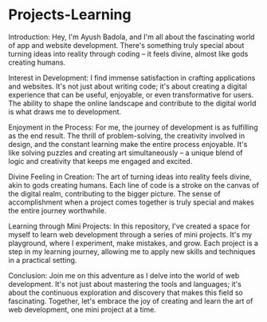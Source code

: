 # Projects-Learning
Introduction:
Hey, I'm Ayush Badola, and I'm all about the fascinating world of app and website development. There's something truly special about turning ideas into reality through coding – it feels divine, almost like gods creating humans.

Interest in Development:
I find immense satisfaction in crafting applications and websites. It's not just about writing code; it's about creating a digital experience that can be useful, enjoyable, or even transformative for users. The ability to shape the online landscape and contribute to the digital world is what draws me to development.

Enjoyment in the Process:
For me, the journey of development is as fulfilling as the end result. The thrill of problem-solving, the creativity involved in design, and the constant learning make the entire process enjoyable. It's like solving puzzles and creating art simultaneously – a unique blend of logic and creativity that keeps me engaged and excited.

Divine Feeling in Creation:
The art of turning ideas into reality feels divine, akin to gods creating humans. Each line of code is a stroke on the canvas of the digital realm, contributing to the bigger picture. The sense of accomplishment when a project comes together is truly special and makes the entire journey worthwhile.

Learning through Mini Projects:
In this repository, I've created a space for myself to learn web development through a series of mini projects. It's my playground, where I experiment, make mistakes, and grow. Each project is a step in my learning journey, allowing me to apply new skills and techniques in a practical setting.

Conclusion:
Join me on this adventure as I delve into the world of web development. It's not just about mastering the tools and languages; it's about the continuous exploration and discovery that makes this field so fascinating. Together, let's embrace the joy of creating and learn the art of web development, one mini project at a time.
